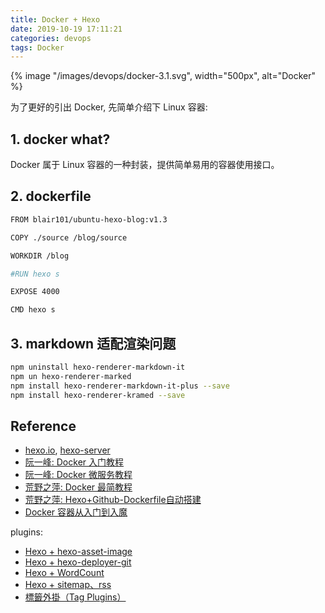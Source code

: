 ```yaml
---
title: Docker + Hexo
date: 2019-10-19 17:11:21
categories: devops
tags: Docker   
---
```


{% image "/images/devops/docker-3.1.svg", width="500px", alt="Docker" %}

<!-- more -->

为了更好的引出 Docker, 先简单介绍下 Linux 容器:

## 1. docker what?

Docker 属于 Linux 容器的一种封装，提供简单易用的容器使用接口。

## 2. dockerfile

```bash
FROM blair101/ubuntu-hexo-blog:v1.3

COPY ./source /blog/source

WORKDIR /blog

#RUN hexo s

EXPOSE 4000

CMD hexo s
```

## 3. markdown 适配渲染问题

```bash
npm uninstall hexo-renderer-markdown-it
npm un hexo-renderer-marked
npm install hexo-renderer-markdown-it-plus --save
npm install hexo-renderer-kramed --save
```

## Reference

- [hexo.io][3], [hexo-server][4]
- [阮一峰: Docker 入门教程][1]
- [阮一峰: Docker 微服务教程][2]
- [荒野之萍: Docker 最简教程][u1]
- [荒野之萍: Hexo+Github-Dockerfile自动搭建][u2]
- [Docker 容器从入门到入魔][u3]

[1]: http://www.ruanyifeng.com/blog/2018/02/docker-tutorial.html
[2]: http://www.ruanyifeng.com/blog/2018/02/docker-wordpress-tutorial.html
[3]: https://hexo.io/
[4]: https://hexo.io/zh-tw/docs/server.html

[u1]: https://icoty.github.io/2019/04/22/docker/
[u2]: https://icoty.github.io/2019/04/18/docker-hexo-blog/
[u3]: https://zhuanlan.zhihu.com/p/45610616

plugins:

- [Hexo + hexo-asset-image][5]
- [Hexo + hexo-deployer-git][6]
- [Hexo + WordCount][7]
- [Hexo + sitemap、rss][8]
- [標籤外掛（Tag Plugins）][9]

[5]: http://www.itomtan.com/2017/09/29/the-problem-when-use-post-asset-folder/
[6]: https://zhiho.github.io/2015/09/26/start-hexo1/
[7]: https://chad-it.github.io/2018/07/01/Hexo集成WordCount插件/
[8]: https://wizardforcel.gitbooks.io/markdown-simple-world/hexo-tutor-6.html
[9]: https://hexo.io/zh-tw/docs/tag-plugins#Image

